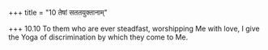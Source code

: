 +++
title = "10 तेषां सततयुक्तानाम्"

+++
10.10 To them who are ever steadfast, worshipping Me with love, I give
the Yoga of discrimination by which they come to Me.
